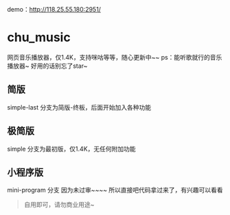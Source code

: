 demo：http://118.25.55.180:2951/

# chu_music
网页音乐播放器，仅1.4K，支持咪咕等等，随心更新中~~
ps：能听歌就行的音乐播放器~
好用的话别忘了star~

## 简版
simple-last 分支为简版-终板，后面开始加入各种功能

## 极简版
simple 分支为最初版，仅1.4K，无任何附加功能

## 小程序版
mini-program 分支 
因为未过审~~~~
所以直接吧代码拿过来了，有兴趣可以看看


>自用即可，请勿商业用途~
